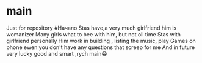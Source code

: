 # main

Just for repository
#Начало
Stas have,a very much girlfriend him is womanizer
Many girls what to bee with him, but not oll time Stas with girlfriend personally
Him work in building , listing the music, play Games on phone ewen you don't have any questions that screep for me
And in future very lucky good and smart ,rych main😁

